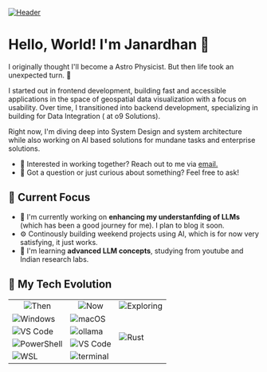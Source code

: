[![Header](./banner.png)](https://www.linkedin.com/in/janardhan-edara)

# Hello, World! I'm Janardhan 👋

<div class="github-introduction">


I originally thought I'll become a Astro Physicist. But then life took an unexpected turn. 🤔

I started out in frontend development, building fast and accessible applications in the space of geospatial data visualization with a focus on usability. Over time,  I transitioned into backend development, specializing in building for Data Integration ( at o9 Solutions).

Right now, I'm diving deep into System Design and system architecture while also working on AI based solutions for mundane tasks and enterprise solutions.

</div>

- 💼 Interested in working together? Reach out to me via <a href="mailto:edarajanardhan@gmail.com">email.</a>
- 💬 Got a question or just curious about something? Feel free to ask!

## 🚀 Current Focus

- 🔭 I'm currently working on **enhancing my understanfding of LLMs** (which has been a good journey for me). I plan to blog it soon.
- ⚙️ Continously building weekend projects using AI, which is for now very satisfying, it just works.
- 🌱 I'm learning **advanced LLM concepts**, studying from youtube and Indian research labs.

## 🧳 My Tech Evolution

<div align="center">
  <table>
    <tr>
      <td align="center">
        <img src="https://img.shields.io/badge/Then-333333?style=flat&logoColor=white" alt="Then">
      </td>
      <td align="center">
        <img src="https://img.shields.io/badge/Now-483699?style=flat&logoColor=white" alt="Now">
      </td>
      <td align="center">
        <img src="https://img.shields.io/badge/Exploring-2B90D9?style=flat&logoColor=white" alt="Exploring">
      </td>
    </tr>
    <tr>
      <td>
        <div style="display: flex; flex-direction: column; gap: 5px;">
          <img src="https://img.shields.io/badge/Windows-0078D6?style=flat&logo=windows&logoColor=white" alt="Windows">
          <img src="https://img.shields.io/badge/VS%20Code-007ACC?style=flat&logo=visual-studio-code&logoColor=white" alt="VS Code">
          <img src="https://img.shields.io/badge/PowerShell-5391FE?style=flat&logo=powershell&logoColor=white" alt="PowerShell">
          <img src="https://img.shields.io/badge/WSL-0078D4?style=flat&logo=windows&logoColor=white" alt="WSL">
        </div>
      </td>
      <td>
        <div style="display: flex; flex-direction: column; gap: 5px;">
          <img src="https://img.shields.io/badge/macOS-1793D1?style=flat&logo=macOS&logoColor=white" alt="macOS">
          <img src="https://img.shields.io/badge/Ollama-000000?style=flat&logo=ollama&logoColor=white" alt="ollama">
          <img src="https://img.shields.io/badge/VS%20Code-007ACC?style=flat&logo=visual-studio-code&logoColor=white" alt="VS Code">
          <img src="https://img.shields.io/badge/Terminal-000000?style=flat&logo=gnometerminal&logoColor=white" alt="terminal">
        </div>
      </td>
      <td>
        <div style="display: flex; flex-direction: column; gap: 5px;">
          <img src="https://img.shields.io/badge/Rust-000000?style=flat&logo=rust&logoColor=white" alt="Rust">
        </div>
      </td>
    </tr>
  </table>
</div>
